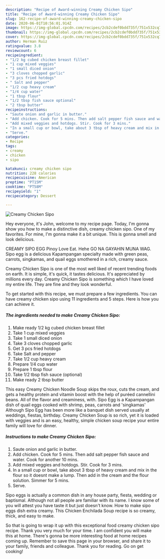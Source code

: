 ```yaml
---
description: "Recipe of Award-winning Creamy Chicken Sipo"
title: "Recipe of Award-winning Creamy Chicken Sipo"
slug: 162-recipe-of-award-winning-creamy-chicken-sipo
date: 2020-06-01T10:56:01.914Z
image: https://img-global.cpcdn.com/recipes/2cb2cdef0bdd735f/751x532cq70/creamy-chicken-sipo-recipe-main-photo.jpg
thumbnail: https://img-global.cpcdn.com/recipes/2cb2cdef0bdd735f/751x532cq70/creamy-chicken-sipo-recipe-main-photo.jpg
cover: https://img-global.cpcdn.com/recipes/2cb2cdef0bdd735f/751x532cq70/creamy-chicken-sipo-recipe-main-photo.jpg
author: Herman Ruiz
ratingvalue: 3.8
reviewcount: 6
recipeingredient:
- "1/2 kg cubed chicken breast fillet"
- "1 cup mixed veggies"
- "1 small diced onion"
- "3 cloves chopped garlic"
- "3 pcs fried hotdogs"
- " Salt and pepper"
- "1/2 cup heavy cream"
- "1/4 cup water"
- "1 tbsp flour"
- "1/2 tbsp fish sauce optional"
- "2 tbsp butter"
recipeinstructions:
- "Saute onion and garlic in butter."
- "Add chicken. Cook for 5 mins. Then add salt pepper fish sauce and water. Cook for another 10 mins."
- "Add mixed veggies and hotdogs. Stir. Cook for 3 mins."
- "In a small cup or bowl, take about 3 tbsp of heavy cream and mix in the flour so it doesnt make a lump. Then add in the cream and the flour solution. Simmer for 5 mins."
- "Serve."
categories:
- Recipe
tags:
- creamy
- chicken
- sipo

katakunci: creamy chicken sipo 
nutrition: 228 calories
recipecuisine: American
preptime: "PT15M"
cooktime: "PT58M"
recipeyield: "1"
recipecategory: Dessert

---
```



![Creamy Chicken Sipo](https://img-global.cpcdn.com/recipes/2cb2cdef0bdd735f/751x532cq70/creamy-chicken-sipo-recipe-main-photo.jpg)

Hey everyone, it's John, welcome to my recipe page. Today, I'm gonna show you how to make a distinctive dish, creamy chicken sipo. One of my favorites. For mine, I'm gonna make it a bit unique. This is gonna smell and look delicious.

CREAMY SIPO EGG Pinoy Love Eat. Hehe GO NA GAYAHIN MUNA WAG. Sipo egg is a delicious Kapampangan specialty made with green peas, carrots, singkamas, and quail eggs smothered in a rich, creamy sauce.

Creamy Chicken Sipo is one of the most well liked of recent trending foods on earth. It is simple, it's quick, it tastes delicious. It's appreciated by millions every day. Creamy Chicken Sipo is something which I have loved my entire life. They are fine and they look wonderful.


To get started with this recipe, we must prepare a few ingredients. You can have creamy chicken sipo using 11 ingredients and 5 steps. Here is how you can achieve it.

<!--inarticleads1-->

##### The ingredients needed to make Creamy Chicken Sipo:

1. Make ready 1/2 kg cubed chicken breast fillet
1. Take 1 cup mixed veggies
1. Take 1 small diced onion
1. Take 3 cloves chopped garlic
1. Get 3 pcs fried hotdogs
1. Take  Salt and pepper
1. Take 1/2 cup heavy cream
1. Prepare 1/4 cup water
1. Prepare 1 tbsp flour
1. Take 1/2 tbsp fish sauce (optional)
1. Make ready 2 tbsp butter


This easy Creamy Chicken Noodle Soup skips the roux, cuts the cream, and gets a healthy protein and vitamin boost with the help of puréed cannellini beans. All of the flavor and creaminess, with. Sipo Egg is a Kapampangan dish of quail eggs cooked with shrimp, peas, carrots and &#39;singkamas&#39; Although Sipo Egg has been more like a banquet dish served usually at weddings, fiestas, birthday. Creamy Chicken Soup is so rich, yet it is loaded with veggies and is an easy, healthy, simple chicken soup recipe your entire family will love for dinner. 

<!--inarticleads2-->

##### Instructions to make Creamy Chicken Sipo:

1. Saute onion and garlic in butter.
1. Add chicken. Cook for 5 mins. Then add salt pepper fish sauce and water. Cook for another 10 mins.
1. Add mixed veggies and hotdogs. Stir. Cook for 3 mins.
1. In a small cup or bowl, take about 3 tbsp of heavy cream and mix in the flour so it doesnt make a lump. Then add in the cream and the flour solution. Simmer for 5 mins.
1. Serve.


Sipo eggs is actually a common dish in any house party, fiesta, wedding or baptismal. Although not all people are familiar with its name. I know some of you will attest you have taste it but just doesn&#39;t know. How to make sipo eggs dish extra creamy. This Chicken Enchilada Soup recipe is so creamy, thick, and easy to make. 

So that is going to wrap it up with this exceptional food creamy chicken sipo recipe. Thank you very much for your time. I am confident you will make this at home. There's gonna be more interesting food at home recipes coming up. Remember to save this page in your browser, and share it to your family, friends and colleague. Thank you for reading. Go on get cooking!
